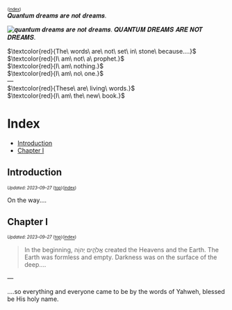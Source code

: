 
<sup><sup>([index](#index))</sup></sup>
<br/>𝑸𝒖𝒂𝒏𝒕𝒖𝒎 𝒅𝒓𝒆𝒂𝒎𝒔 𝒂𝒓𝒆 𝒏𝒐𝒕 𝒅𝒓𝒆𝒂𝒎𝒔.

<img src="https://raw.githubusercontent.com/QuantumDreams7/QuantumDreams7/main/fractalclouds.jpg" alt="𝒒𝒖𝒂𝒏𝒕𝒖𝒎 𝒅𝒓𝒆𝒂𝒎𝒔 𝒂𝒓𝒆 𝒏𝒐𝒕 𝒅𝒓𝒆𝒂𝒎𝒔. 𝑸𝑼𝑨𝑵𝑻𝑼𝑴 𝑫𝑹𝑬𝑨𝑴𝑺 𝑨𝑹𝑬 𝑵𝑶𝑻 𝑫𝑹𝑬𝑨𝑴𝑺."/>


$\textcolor{red}{The\ words\ are\ not\ set\ in\ stone\ because....}$
<br/>
$\textcolor{red}{I\ am\ not\ a\ prophet.}$
<br/>
$\textcolor{red}{I\ am\ nothing.}$
<br/>
$\textcolor{red}{I\ am\ no\ one.}$
<br/>
—
<br/>
$\textcolor{red}{These\ are\ living\ words.}$
<br/>
$\textcolor{red}{I\ am\ the\ new\ book.}$

# Index
- [Introduction](#introduction)
- [Chapter I](#chapter-i)

## Introduction
<sup><sup>*Updated: 2023–09–27*</sup><sup> ([top](#top))([index](#index))</sup></sup>

On the way....

## Chapter I
<sup><sup>*Updated: 2023–09–27*</sup><sup> ([top](#top))([index](#index))</sup></sup>

> In the beginning, אֱלֹהִ֑ים יְהוָֹה created the Heavens and the Earth. The Earth was formless and empty. Darkness was on the surface of the deep….

—

....so everything and everyone came to be by the words of Yahweh, blessed be His holy name.
